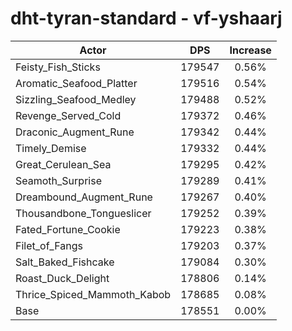 # dht-tyran-standard - vf-yshaarj
| Actor | DPS | Increase |
|---|:---:|:---:|
|Feisty_Fish_Sticks|179547|0.56%|
|Aromatic_Seafood_Platter|179516|0.54%|
|Sizzling_Seafood_Medley|179488|0.52%|
|Revenge_Served_Cold|179372|0.46%|
|Draconic_Augment_Rune|179342|0.44%|
|Timely_Demise|179332|0.44%|
|Great_Cerulean_Sea|179295|0.42%|
|Seamoth_Surprise|179289|0.41%|
|Dreambound_Augment_Rune|179267|0.40%|
|Thousandbone_Tongueslicer|179252|0.39%|
|Fated_Fortune_Cookie|179223|0.38%|
|Filet_of_Fangs|179203|0.37%|
|Salt_Baked_Fishcake|179084|0.30%|
|Roast_Duck_Delight|178806|0.14%|
|Thrice_Spiced_Mammoth_Kabob|178685|0.08%|
|Base|178551|0.00%|
